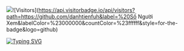 [![](https://img.shields.io/badge/--181717?style=for-the-badge&logo=github&logoColor=white&logoWidth=30)](https://github.com/danhtienfuh)![Visitors](https://api.visitorbadge.io/api/visitors?path=https://github.com/danhtienfuh&label=%20Số Người Xem&labelColor=%23000000&countColor=%23ffffff&style=for-the-badge&logo=github)

[![Typing SVG](https://readme-typing-svg.demolab.com?font=Bebas+Neue&size=30&pause=1000&color=F70C0C&width=435&lines=Nguyen+Danh+TIen)](https://git.io/typing-svg)
